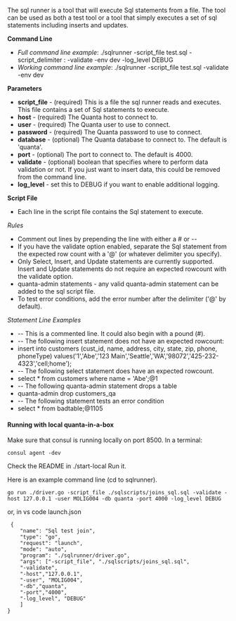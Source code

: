 The sql runner is a tool that will execute Sql statements from a file. The tool can be used as both a test tool or a tool that simply executes a set of sql statements including inserts and updates.

**Command Line**
- _Full command line example_:  ./sqlrunner -script_file test.sql -script_delimiter : -validate -env dev -log_level DEBUG
- _Working command line example_:  ./sqlrunner -script_file test.sql -validate -env dev

**Parameters**
- **script_file** - (required) This is a file the sql runner reads and executes.  This file contains a set of Sql statements to execute.
- **host** - (required) The Quanta host to connect to.
- **user** - (required) The Quanta user to use to connect.
- **password** - (required) The Quanta password to use to connect.
- **database** - (optional) The Quanta database to connect to.  The default is 'quanta'.
- **port** - (optional) The port to connect to.  The default is 4000.
- **validate** - (optional) boolean that specifies where to perform data validation or not.  If you just want to insert data, this could be removed from the command line.
- **log_level** - set this to DEBUG if you want to enable additional logging.

**Script File**
- Each line in the script file contains the Sql statement to execute.

_Rules_
- Comment out lines by prepending the line with either a # or --
- If you have the validate option enabled, separate the Sql statement from the expected row count with a '@' (or whatever delimiter you specify).
- Only Select, Insert, and Update statements are currently supported.  Insert and Update statements do not require an expected rowcount with the validate option.
- quanta-admin statements - any valid quanta-admin statement can be added to the sql script file.
- To test error conditions, add the error number after the delimiter ('@' by default).

_Statement Line Examples_
- -- This is a commented line.  It could also begin with a pound (#).
- -- The following insert statement does not have an expected rowcount:
- insert into customers (cust_id, name, address, city, state, zip, phone, phoneType) values('1','Abe','123 Main','Seattle','WA','98072','425-232-4323','cell;home');
- -- The following select statement does have an expected rowcount.
- select * from customers where name = 'Abe';@1 
- -- The following quanta-admin statement drops a table
- quanta-admin drop customers_qa
- -- The following statement tests an error condition
- select * from badtable;@1105

#### Running with local quanta-in-a-box

Make sure that consul is running locally on port 8500.
In a terminal:

```consul agent -dev```

Check the README in ./start-local Run it. 

Here is an example command line (cd to sqlrunner).

```
go run ./driver.go -script_file ./sqlscripts/joins_sql.sql -validate -host 127.0.0.1 -user MOLIG004 -db quanta -port 4000 -log_level DEBUG
```

or, in vs code launch.json

```
 {
    "name": "Sql test join",
    "type": "go",
    "request": "launch",
    "mode": "auto",
    "program": "./sqlrunner/driver.go",
    "args": ["-script_file", "./sqlscripts/joins_sql.sql",
    "-validate",
    "-host","127.0.0.1",
    "-user", "MOLIG004",
    "-db","quanta", 
    "-port","4000", 
    "-log_level", "DEBUG"
    ]
}
```
